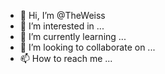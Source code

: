 - 👋 Hi, I’m @TheWeiss
- 👀 I’m interested in ...
- 🌱 I’m currently learning ...
- 💞️ I’m looking to collaborate on ...
- 📫 How to reach me ...

<!---
TheWeiss/TheWeiss is a ✨ special ✨ repository because its `README.md` (this file) appears on your GitHub profile.
You can click the Preview link to take a look at your changes.
--->
